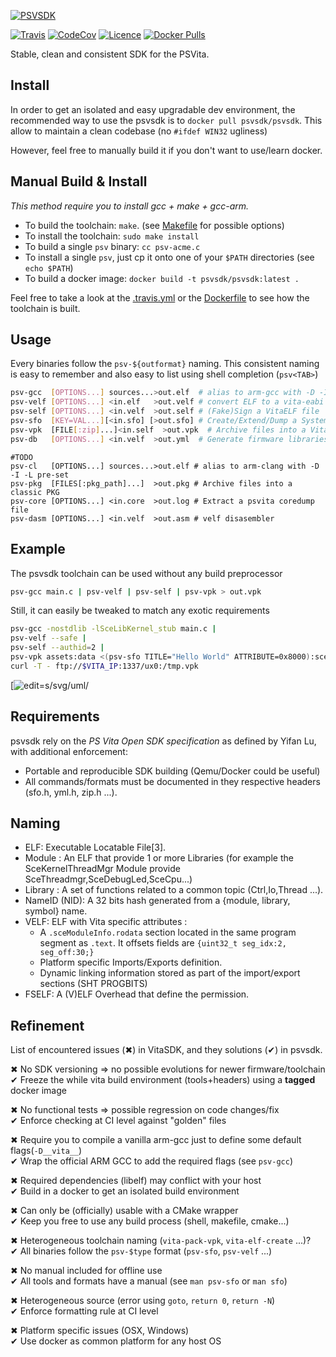 [![PSVSDK](https://i.imgur.com/BOeAJIT.png?alternate=z31n9Rl)](https://github.com/psvsdk/psvsdk)

[![Travis](https://travis-ci.org/psvsdk/psvsdk.svg)](https://travis-ci.org/psvsdk/psvsdk)
[![CodeCov](https://img.shields.io/codecov/c/github/psvsdk/psvsdk.svg)](https://codecov.io/github/psvsdk/psvsdk)
[![Licence](https://img.shields.io/github/license/psvsdk/psvsdk.svg)](LICENSE)
[![Docker Pulls](https://img.shields.io/docker/pulls/psvsdk/psvsdk.svg)](https://hub.docker.com/r/psvsdk/psvsdk)

Stable, clean and consistent SDK for the PSVita.

## Install

In order to get an isolated and easy upgradable dev environment,
the recommended way to use the psvsdk is to `docker pull psvsdk/psvsdk`.
This allow to maintain a clean codebase (no `#ifdef WIN32` ugliness)

However, feel free to manually build it if you don't want to use/learn docker.

## Manual Build & Install

*This method require you to install gcc + make + gcc-arm.*

- To build the toolchain: `make`. (see [Makefile](Makefile) for possible options)
- To install the toolchain: `sudo make install`
- To build a single `psv` binary: `cc psv-acme.c`
- To install a single `psv`, just cp it onto one of your `$PATH` directories (see `echo $PATH`)
- To build a docker image: `docker build -t psvsdk/psvsdk:latest .`

Feel free to take a look at the [.travis.yml](.travis.yml) or the [Dockerfile](Dockerfile) to see how the toolchain is built.

## Usage
Every binaries follow the `psv-${outformat}` naming.
This consistent naming is easy to remember and also easy to list using shell completion (`psv<TAB>`)

```sh
psv-gcc  [OPTIONS...] sources...>out.elf  # alias to arm-gcc with -D -I -L pre-set
psv-velf [OPTIONS...] <in.elf   >out.velf # convert ELF to a vita-eabi ELF
psv-self [OPTIONS...] <in.velf  >out.self # (Fake)Sign a VitaELF file
psv-sfo  [KEY=VAL...][<in.sfo] [>out.sfo] # Create/Extend/Dump a System File Object
psv-vpk  [FILE[:zip]...]<in.self  >out.vpk  # Archive files into a VitaPacKage
psv-db   [OPTIONS...] <in.velf  >out.yml  # Generate firmware libraries stubs
```

```
#TODO
psv-cl   [OPTIONS...] sources...>out.elf # alias to arm-clang with -D -I -L pre-set
psv-pkg  [FILES[:pkg_path]...]  >out.pkg # Archive files into a classic PKG
psv-core [OPTIONS...] <in.core  >out.log # Extract a psvita coredump file
psv-dasm [OPTIONS...] <in.velf  >out.asm # velf disasembler
```

## Example
The psvsdk toolchain can be used without any build preprocessor

```sh
psv-gcc main.c | psv-velf | psv-self | psv-vpk > out.vpk
```

Still, it can easily be tweaked to match any exotic requirements

```sh
psv-gcc -nostdlib -lSceLibKernel_stub main.c |
psv-velf --safe |
psv-self --authid=2 |
psv-vpk assets:data <(psv-sfo TITLE="Hello World" ATTRIBUTE=0x8000):sce_sys/param.sfo |
curl -T - ftp://$VITA_IP:1337/ux0:/tmp.vpk
```

[![edit=s/svg/uml/](http://www.plantuml.com/plantuml/svg/PP3DQiCm48JlVWgXSoDeUnGfWHPAwG-bEOPGzBD9tCYIaUIGOlpkNJiIgidjs_5QipEh48MFNMCgNU-zQ0_ac_JLH1ilx57NVldsjUNMQTY4WsXXQPs5BQTjE2sqf3S9IAAzKeMoU0ApInZ-uSxbx-sHfjUbEszv5JfvkKQPBaJmjxqH4ioIFeC5Bo9e8Y9PFxsI5ui9ZA6SQib-6qCN3-aYf9uonj0ZA7YCtZ1nuG-8YCDmPNENRTv5RScdTp-W8kLz-Md-LeDhJD41FNDsn4d5cCWbVTRJaBie7_AG-yZwo3ptDIq8BngMXhnzdUK-PrbtiaIP7GJdrlauRusCQ6evDe0PIp92UQbX9XEAtapDHEHHH2F26CFpXce5LdUD-GC0)

## Requirements
psvsdk rely on the *PS Vita Open SDK specification* as defined by Yifan Lu, with additional enforcement:
- Portable and reproducible SDK building (Qemu/Docker could be useful)
- All commands/formats must be documented in they respective headers (sfo.h, yml.h, zip.h ...).

## Naming
- ELF: Executable Locatable File[3].
- Module : An ELF that provide 1 or more Libraries (for example the  SceKernelThreadMgr Module provide SceThreadmgr,SceDebugLed,SceCpu...)
- Library : A set of functions related to a common topic (Ctrl,Io,Thread ...).
- NameID (NID): A 32 bits hash generated from a {module, library, symbol} name.
- VELF: ELF with Vita specific attributes :
  - A `.sceModuleInfo.rodata` section located in the same program segment as `.text`. It offsets fields are `{uint32_t seg_idx:2, seg_off:30;}`
  - Platform specific Imports/Exports definition.
  - Dynamic linking information stored as part of the import/export sections (SHT PROGBITS)
- FSELF: A (V)ELF Overhead that define the permission.

## Refinement

List of encountered issues (✖) in VitaSDK, and they solutions (✔) in psvsdk.

✖ No SDK versioning => no possible evolutions for newer firmware/toolchain  
✔ Freeze the while vita build environment (tools+headers) using a **tagged** docker image

✖ No functional tests => possible regression on code changes/fix  
✔ Enforce checking at CI level against "golden" files

✖ Require you to compile a vanilla arm-gcc just to define some default flags(`-D__vita__`)  
✔ Wrap the official ARM GCC to add the required flags (see `psv-gcc`)

✖ Required dependencies (libelf) may conflict with your host  
✔ Build in a docker to get an isolated build environment

✖ Can only be (officially) usable with a CMake wrapper  
✔ Keep you free to use any build process (shell, makefile, cmake...)

✖ Heterogeneous toolchain naming (`vita-pack-vpk`, `vita-elf-create` ...)?  
✔ All binaries follow the `psv-$type` format (`psv-sfo`, `psv-velf` ...)

✖ No manual included for offline use  
✔ All tools and formats have a manual (see `man psv-sfo` or `man sfo`)

✖ Heterogeneous source (error using `goto`, `return 0`, `return -N`)  
✔ Enforce formatting rule at CI level

✖ Platform specific issues (OSX, Windows)  
✔ Use docker as common platform for any host OS

